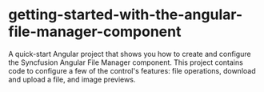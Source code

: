 # getting-started-with-the-angular-file-manager-component
A quick-start Angular project that shows you how to create and configure the Syncfusion Angular File Manager component. This project contains code to configure a few of the control's features: file operations, download and upload a file, and image previews.

